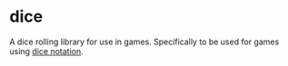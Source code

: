 # dice

A dice rolling library for use in games. Specifically to be used for games using [dice notation](https://en.wikipedia.org/wiki/Dice_notation).
